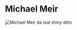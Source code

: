 # Michael Meir

![Michael Meir da real shiny ditto](https://avatars1.githubusercontent.com/u/31469876?v=4&s=460)